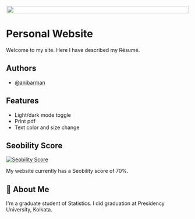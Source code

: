 <div style="display: flex; justify-content: center; align-items: center; ">
  <img src="http://i.imgur.com/y8g506n.png?1" width="500" height="100%">
</div>

# Personal Website

Welcome to my site. Here I have described my Résumé.

## Authors

- [@anibarman](https://www.github.com/anibarman)

## Features

- Light/dark mode toggle
- Print pdf
- Text color and size change

## Seobility Score

[![Seobility Score](https://freetools.seobility.net/widget/widget.png?url=anibarman.github.io)](https://freetools.seobility.net/en/seocheck/anibarman.github.io)

My website currently has a Seobility score of 70%.

## 🚀 About Me

I'm a graduate student of Statistics. I did graduation at Presidency University, Kolkata.
